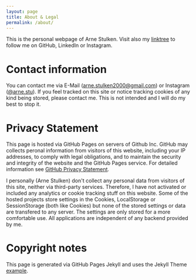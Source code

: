 ```yaml
---
layout: page
title: About & Legal
permalink: /about/
---
```


This is the personal webpage of Arne Stulken.
Visit also my [linktree](https://linktr.ee/arne.stulken) to follow me on GitHub, LinkedIn or Instagram.

# Contact information
You can contact me via E-Mail ([arne.stulken2000@gmail.com](mailto:arne.stulken200@gmail.com)) or Instagram ([@arne.stu](https://instagram.com/arne.stu)).
If you feel tracked on this site or notice tracking cookies of any kind being stored, please contact me.
This is not intended and I will do my best to stop it.

# Privacy Statement
This page is hosted via GitHub Pages on servers of Github Inc.
GitHub may collects peronal information from visitors of this website, including your IP addresses, to comply with legal obligations, and to maintain the security and integrity of the website and the GitHub Pages service.
For detailed information see [GitHub Privacy Statement](https://docs.github.com/en/github/site-policy/github-privacy-statement).

I personally (Arne Stulken) don't collect any personal data from visitors of this site, neither via third-party services.
Therefore, I have not activated or included any analytics or cookie tracking stuff on this website.
Some of the hosted projects store settings in the Cookies, LocalStorage or SessionStorage (both like Cookies) but none of the stored settings or data are transfered to any server. The settings are only stored for a more comfortable use. All applications are independent of any backend provided by me.

# Copyright notes
This page is generated via GitHub Pages Jekyll and uses the Jekyll Theme [example](.).